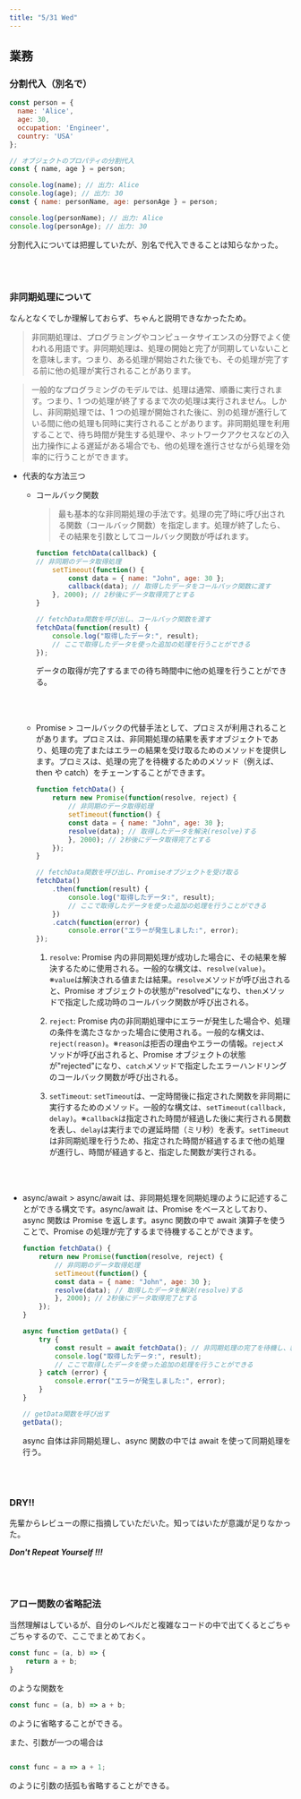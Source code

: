 ```yaml
---
title: "5/31 Wed"
---
```


## 業務

### 分割代入（別名で）

```JavaScript
const person = {
  name: 'Alice',
  age: 30,
  occupation: 'Engineer',
  country: 'USA'
};

// オブジェクトのプロパティの分割代入
const { name, age } = person;

console.log(name); // 出力: Alice
console.log(age); // 出力: 30
const { name: personName, age: personAge } = person;

console.log(personName); // 出力: Alice
console.log(personAge); // 出力: 30
```

分割代入については把握していたが、別名で代入できることは知らなかった。

<br/>
<br/>

### 非同期処理について

なんとなくでしか理解しておらず、ちゃんと説明できなかったため。

> 非同期処理は、プログラミングやコンピュータサイエンスの分野でよく使われる用語です。非同期処理は、処理の開始と完了が同期していないことを意味します。つまり、ある処理が開始された後でも、その処理が完了する前に他の処理が実行されることがあります。

> 一般的なプログラミングのモデルでは、処理は通常、順番に実行されます。つまり、1 つの処理が終了するまで次の処理は実行されません。しかし、非同期処理では、1 つの処理が開始された後に、別の処理が進行している間に他の処理も同時に実行されることがあります。非同期処理を利用することで、待ち時間が発生する処理や、ネットワークアクセスなどの入出力操作による遅延がある場合でも、他の処理を進行させながら処理を効率的に行うことができます。

-   代表的な方法三つ

    -   コールバック関数

        > 最も基本的な非同期処理の手法です。処理の完了時に呼び出される関数（コールバック関数）を指定します。処理が終了したら、その結果を引数としてコールバック関数が呼ばれます。

        ```JavaScript
        function fetchData(callback) {
        // 非同期のデータ取得処理
            setTimeout(function() {
                const data = { name: "John", age: 30 };
                callback(data); // 取得したデータをコールバック関数に渡す
            }, 2000); // 2秒後にデータ取得完了とする
        }

        // fetchData関数を呼び出し、コールバック関数を渡す
        fetchData(function(result) {
            console.log("取得したデータ:", result);
            // ここで取得したデータを使った追加の処理を行うことができる
        });
        ```

        データの取得が完了するまでの待ち時間中に他の処理を行うことができる。

    <br/><br/>

    -   Promise > コールバックの代替手法として、プロミスが利用されることがあります。プロミスは、非同期処理の結果を表すオブジェクトであり、処理の完了またはエラーの結果を受け取るためのメソッドを提供します。プロミスは、処理の完了を待機するためのメソッド（例えば、then や catch）をチェーンすることができます。

        ```JavaScript
        function fetchData() {
            return new Promise(function(resolve, reject) {
                // 非同期のデータ取得処理
                setTimeout(function() {
                const data = { name: "John", age: 30 };
                resolve(data); // 取得したデータを解決(resolve)する
                }, 2000); // 2秒後にデータ取得完了とする
            });
        }

        // fetchData関数を呼び出し、Promiseオブジェクトを受け取る
        fetchData()
            .then(function(result) {
                console.log("取得したデータ:", result);
                // ここで取得したデータを使った追加の処理を行うことができる
            })
            .catch(function(error) {
                console.error("エラーが発生しました:", error);
        });
        ```

        1. `resolve`:
           Promise 内の非同期処理が成功した場合に、その結果を解決するために使用される。一般的な構文は、`resolve(value)`。※`value`は解決される値または結果。`resolve`メソッドが呼び出されると、Promise オブジェクトの状態が"resolved"になり、`then`メソッドで指定した成功時のコールバック関数が呼び出される。

        2. `reject`:
           Promise 内の非同期処理中にエラーが発生した場合や、処理の条件を満たさなかった場合に使用される。一般的な構文は、`reject(reason)`。※`reason`は拒否の理由やエラーの情報。`reject`メソッドが呼び出されると、Promise オブジェクトの状態が"rejected"になり、`catch`メソッドで指定したエラーハンドリングのコールバック関数が呼び出される。

        3. `setTimeout`:
           `setTimeout`は、一定時間後に指定された関数を非同期に実行するためのメソッド。一般的な構文は、`setTimeout(callback, delay)`。※`callback`は指定された時間が経過した後に実行される関数を表し、`delay`は実行までの遅延時間（ミリ秒）を表す。`setTimeout`は非同期処理を行うため、指定された時間が経過するまで他の処理が進行し、時間が経過すると、指定した関数が実行される。

<br/><br/>

-   async/await > async/await は、非同期処理を同期処理のように記述することができる構文です。async/await は、Promise をベースとしており、async 関数は Promise を返します。async 関数の中で await 演算子を使うことで、Promise の処理が完了するまで待機することができます。

    ```JavaScript
    function fetchData() {
        return new Promise(function(resolve, reject) {
            // 非同期のデータ取得処理
            setTimeout(function() {
            const data = { name: "John", age: 30 };
            resolve(data); // 取得したデータを解決(resolve)する
            }, 2000); // 2秒後にデータ取得完了とする
        });
    }

    async function getData() {
        try {
            const result = await fetchData(); // 非同期処理の完了を待機し、結果を受け取る
            console.log("取得したデータ:", result);
            // ここで取得したデータを使った追加の処理を行うことができる
        } catch (error) {
            console.error("エラーが発生しました:", error);
        }
    }

    // getData関数を呼び出す
    getData();
    ```

    async 自体は非同期処理し、async 関数の中では await を使って同期処理を行う。

      <br>
      <br>

### DRY!!

先輩からレビューの際に指摘していただいた。知ってはいたが意識が足りなかった。

**_Don't Repeat Yourself !!!_**

<br>
<br>

### アロー関数の省略記法

当然理解はしているが、自分のレベルだと複雑なコードの中で出てくるとごちゃごちゃするので、ここでまとめておく。

```JavaScript
const func = (a, b) => {
    return a + b;
}
```

のような関数を

```JavaScript
const func = (a, b) => a + b;
```

のように省略することができる。

また、引数が一つの場合は

```JavaScript

const func = a => a + 1;

```

のように引数の括弧も省略することができる。

<br>
<br>
